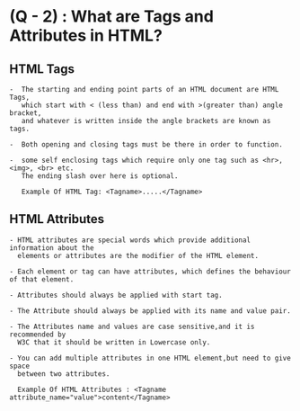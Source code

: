 # (Q - 2) : What are Tags and Attributes in HTML?

## **HTML Tags**
    -  The starting and ending point parts of an HTML document are HTML Tags,
       which start with < (less than) and end with >(greater than) angle bracket, 
       and whatever is written inside the angle brackets are known as tags.

    -  Both opening and closing tags must be there in order to function.

    -  some self enclosing tags which require only one tag such as <hr>, <img>, <br> etc.
       The ending slash over here is optional.
       
       Example Of HTML Tag: <Tagname>.....</Tagname> 

## **HTML Attributes**
    - HTML attributes are special words which provide additional information about the
      elements or attributes are the modifier of the HTML element.

    - Each element or tag can have attributes, which defines the behaviour of that element.
  
    - Attributes should always be applied with start tag.
  
    - The Attribute should always be applied with its name and value pair.
    
    - The Attributes name and values are case sensitive,and it is recommended by 
      W3C that it should be written in Lowercase only.

    - You can add multiple attributes in one HTML element,but need to give space  
      between two attributes.

      Example Of HTML Attributes : <Tagname attribute_name="value">content</Tagname>  